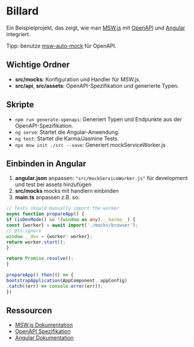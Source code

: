 # Billard

Ein Beispielprojekt, das zeigt, wie man [MSW.js](https://mswjs.io/) mit [OpenAPI](https://swagger.io/specification/) und [Angular](https://angular.io/) integriert.

Tipp: benutze [msw-auto-mock](https://github.com/zoubingwu/msw-auto-mock) für OpenAPI.

## Wichtige Ordner

- **src/mocks**: Konfiguration und Handler für MSW.js.
- **src/api**, **src/assets**: OpenAPI-Spezifikation und generierte Typen. 

## Skripte

- `npm run generate-openapi`: Generiert Typen und Endpunkte aus der OpenAPI-Spezifikation.
- `ng serve`: Startet die Angular-Anwendung.
- `ng test`: Startet die Karma/Jasmine Tests.
- `npx msw init ./src --save`: Generiert mockServiceWorker.js

## Einbinden in Angular

1. **angular.json** anpassen: `"src/mockServiceWorker.js"` für development und test bei assets hinzufügen
2. **src/mocks** mocks mit handlern einbinden
3. **main.ts** anpassen z.B. so:
```typescript
// Tests should manually import the worker
async function prepareApp() {
if (isDevMode() && !(window as any).__karma__) {
const {worker} = await import('./mocks/browser');
// @ts-ignore
window.__dev = {worker: worker};
return worker.start();
}

return Promise.resolve();
}

prepareApp().then(() => {
bootstrapApplication(AppComponent, appConfig)
.catch((err) => console.error(err));
})
```

## Ressourcen

- [MSW.js Dokumentation](https://mswjs.io/docs)
- [OpenAPI Spezifikation](https://swagger.io/specification/)
- [Angular Dokumentation](https://angular.io/docs)
